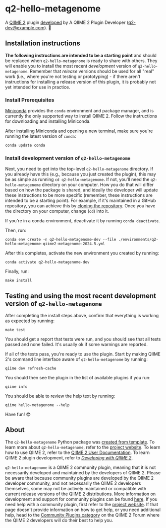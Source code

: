 # q2-hello-metagenome

A [QIIME 2](https://qiime2.org) plugin [developed](https://develop.qiime2.org) by A QIIME 2 Plugin Developer (q2-dev@example.com). 🔌

## Installation instructions

**The following instructions are intended to be a starting point** and should be replaced when `q2-hello-metagenome` is ready to share with others.
They will enable you to install the most recent *development* version of `q2-hello-metagenome`.
Remember that *release* versions should be used for all "real" work (i.e., where you're not testing or prototyping) - if there aren't instructions for installing a release version of this plugin, it is probably not yet intended for use in practice.

### Install Prerequisites

[Miniconda](https://conda.io/miniconda.html) provides the `conda` environment and package manager, and is currently the only supported way to install QIIME 2.
Follow the instructions for downloading and installing Miniconda.

After installing Miniconda and opening a new terminal, make sure you're running the latest version of `conda`:

```bash
conda update conda
```

###  Install development version of `q2-hello-metagenome`

Next, you need to get into the top-level `q2-hello-metagenome` directory.
If you already have this (e.g., because you just created the plugin), this may be as simple as running `cd q2-hello-metagenome`.
If not, you'll need the `q2-hello-metagenome` directory on your computer.
How you do that will differ based on how the package is shared, and ideally the developer will update these instructions to be more specific (remember, these instructions are intended to be a starting point).
For example, if it's maintained in a GitHub repository, you can achieve this by [cloning the repository](https://docs.github.com/en/repositories/creating-and-managing-repositories/cloning-a-repository).
Once you have the directory on your computer, change (`cd`) into it.

If you're in a conda environment, deactivate it by running `conda deactivate`.


Then, run:

```shell
conda env create -n q2-hello-metagenome-dev --file ./environments/q2-hello-metagenome-qiime2-metagenome-2024.5.yml
```

After this completes, activate the new environment you created by running:

```shell
conda activate q2-hello-metagenome-dev
```

Finally, run:

```shell
make install
```

## Testing and using the most recent development version of `q2-hello-metagenome`

After completing the install steps above, confirm that everything is working as expected by running:

```shell
make test
```

You should get a report that tests were run, and you should see that all tests passed and none failed.
It's usually ok if some warnings are reported.

If all of the tests pass, you're ready to use the plugin.
Start by making QIIME 2's command line interface aware of `q2-hello-metagenome` by running:

```shell
qiime dev refresh-cache
```

You should then see the plugin in the list of available plugins if you run:

```shell
qiime info
```

You should be able to review the help text by running:

```shell
qiime hello-metagenome --help
```

Have fun! 😎

## About

The `q2-hello-metagenome` Python package was [created from template](https://develop.qiime2.org/en/latest/plugins/tutorials/create-from-template.html).
To learn more about `q2-hello-metagenome`, refer to the [project website](https://example.com).
To learn how to use QIIME 2, refer to the [QIIME 2 User Documentation](https://docs.qiime2.org).
To learn QIIME 2 plugin development, refer to [*Developing with QIIME 2*](https://develop.qiime2.org).

`q2-hello-metagenome` is a QIIME 2 community plugin, meaning that it is not necessarily developed and maintained by the developers of QIIME 2.
Please be aware that because community plugins are developed by the QIIME 2 developer community, and not necessarily the QIIME 2 developers themselves, some may not be actively maintained or compatible with current release versions of the QIIME 2 distributions.
More information on development and support for community plugins can be found [here](https://library.qiime2.org).
If you need help with a community plugin, first refer to the [project website](https://example.com).
If that page doesn't provide information on how to get help, or you need additional help, head to the [Community Plugins category](https://forum.qiime2.org/c/community-contributions/community-plugins/14) on the QIIME 2 Forum where the QIIME 2 developers will do their best to help you.
